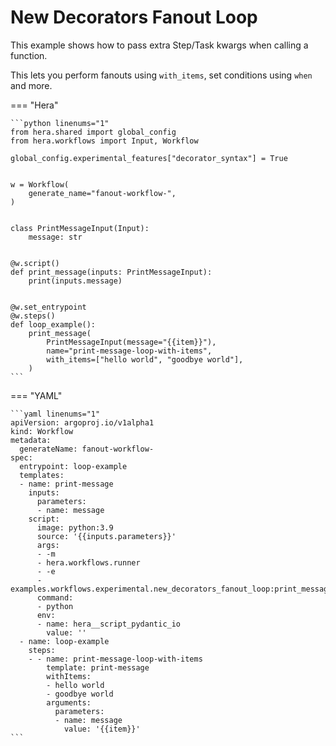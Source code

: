 # New Decorators Fanout Loop



This example shows how to pass extra Step/Task kwargs when calling a function.

This lets you perform fanouts using `with_items`, set conditions using `when` and more.


=== "Hera"

    ```python linenums="1"
    from hera.shared import global_config
    from hera.workflows import Input, Workflow

    global_config.experimental_features["decorator_syntax"] = True


    w = Workflow(
        generate_name="fanout-workflow-",
    )


    class PrintMessageInput(Input):
        message: str


    @w.script()
    def print_message(inputs: PrintMessageInput):
        print(inputs.message)


    @w.set_entrypoint
    @w.steps()
    def loop_example():
        print_message(
            PrintMessageInput(message="{{item}}"),
            name="print-message-loop-with-items",
            with_items=["hello world", "goodbye world"],
        )
    ```

=== "YAML"

    ```yaml linenums="1"
    apiVersion: argoproj.io/v1alpha1
    kind: Workflow
    metadata:
      generateName: fanout-workflow-
    spec:
      entrypoint: loop-example
      templates:
      - name: print-message
        inputs:
          parameters:
          - name: message
        script:
          image: python:3.9
          source: '{{inputs.parameters}}'
          args:
          - -m
          - hera.workflows.runner
          - -e
          - examples.workflows.experimental.new_decorators_fanout_loop:print_message
          command:
          - python
          env:
          - name: hera__script_pydantic_io
            value: ''
      - name: loop-example
        steps:
        - - name: print-message-loop-with-items
            template: print-message
            withItems:
            - hello world
            - goodbye world
            arguments:
              parameters:
              - name: message
                value: '{{item}}'
    ```

